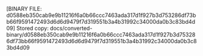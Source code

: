 [BINARY FILE: d0588eb350cab9e9b11216f6a0b66ccc7463ada317d1f927b3d753286df73bb66f9591472493d6d6d9479f7d319551b3a4b31992c34000da0b3c83bd4d09]
Stored copy: docs/converted-binary/d0588eb350cab9e9b11216f6a0b66ccc7463ada317d1f927b3d753286df73bb66f9591472493d6d6d9479f7d319551b3a4b31992c34000da0b3c83bd4d09
